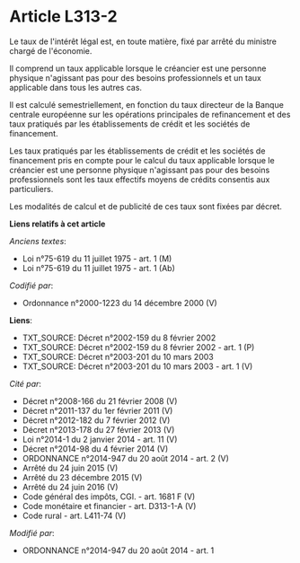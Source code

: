 # Article L313-2

Le taux de l'intérêt légal est, en toute matière, fixé par arrêté du ministre chargé de l'économie.

Il comprend un taux applicable lorsque le créancier est une personne physique n'agissant pas pour des besoins professionnels
et un taux applicable dans tous les autres cas.

Il est calculé semestriellement, en fonction du taux directeur de la Banque centrale européenne sur les opérations
principales de refinancement et des taux pratiqués par les établissements de crédit et les sociétés de financement.

Les taux pratiqués par les établissements de crédit et les sociétés de financement pris en compte pour le calcul du taux
applicable lorsque le créancier est une personne physique n'agissant pas pour des besoins professionnels sont les taux
effectifs moyens de crédits consentis aux particuliers.

Les modalités de calcul et de publicité de ces taux sont fixées par décret.

**Liens relatifs à cet article**

_Anciens textes_:

  - Loi n°75-619 du 11 juillet 1975 - art. 1 (M)
  - Loi n°75-619 du 11 juillet 1975 - art. 1 (Ab)

_Codifié par_:

  - Ordonnance n°2000-1223 du 14 décembre 2000 (V)

**Liens**:

  - TXT_SOURCE: Décret n°2002-159 du 8 février 2002
  - TXT_SOURCE: Décret n°2002-159 du 8 février 2002 - art. 1 (P)
  - TXT_SOURCE: Décret n°2003-201 du 10 mars 2003
  - TXT_SOURCE: Décret n°2003-201 du 10 mars 2003 - art. 1 (V)

_Cité par_:

  - Décret n°2008-166 du 21 février 2008 (V)
  - Décret n°2011-137 du 1er février 2011 (V)
  - Décret n°2012-182 du 7 février 2012 (V)
  - Décret n°2013-178 du 27 février 2013 (V)
  - Loi n°2014-1 du 2 janvier 2014 - art. 11 (V)
  - Décret n°2014-98 du 4 février 2014 (V)
  - ORDONNANCE n°2014-947 du 20 août 2014 - art. 2 (V)
  - Arrêté du 24 juin 2015 (V)
  - Arrêté du 23 décembre 2015 (V)
  - Arrêté du 24 juin 2016 (V)
  - Code général des impôts, CGI. - art. 1681 F (V)
  - Code monétaire et financier - art. D313-1-A (V)
  - Code rural - art. L411-74 (V)

_Modifié par_:

  - ORDONNANCE n°2014-947 du 20 août 2014 - art. 1
